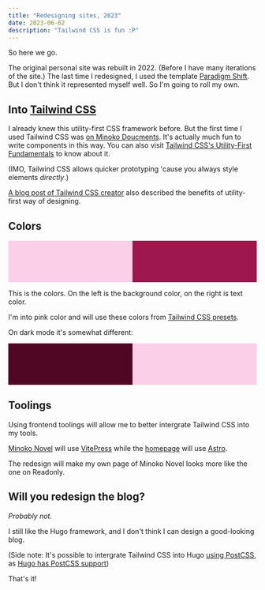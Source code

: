 ```yaml
---
title: "Redesigning sites, 2023"
date: 2023-06-02
description: "Tailwind CSS is fun :P"
---
```


So here we go.

The original personal site was rebuilt in 2022. (Before I have many iterations of the site.) The last time I redesigned, I used the template [Paradigm Shift](https://html5up.net/paradigm-shift). But I don't think it represented myself well. So I'm going to roll my own.

## Into [Tailwind CSS](https://tailwindcss.com)

I already knew this utility-first CSS framework before. But the first time I used Tailwind CSS was [on Minoko Doucments](https://github.com/ShadowRZ/minoko-documents/commit/07b5f5a2c03cda615634303522393f0d6ccf3329). It's actually much fun to write components in this way. You can also visit [Tailwind CSS's Utility-First Fundamentals](https://tailwindcss.com/docs/utility-first) to know about it.

(IMO, Tailwind CSS allows quicker prototyping 'cause you always style elements _directly_.)

[A blog post of Tailwind CSS creator](https://adamwathan.me/css-utility-classes-and-separation-of-concerns/) also described the benefits of utility-first way of designing.

## Colors

<div style="display: flex; width: 100%; min-height: 6em; border-radius: 1rem;">
    <div style="flex-grow: 1; background-color: #fbcfe8"></div>
    <div style="flex-grow: 1; background-color: #9d174d"></div>
</div>

This is the colors. On the left is the background color, on the right is text color.

I'm into pink color and will use these colors from [Tailwind CSS presets](https://tailwindcss.com/docs/customizing-colors).

On dark mode it's somewhat different:

<div style="display: flex; width: 100%; min-height: 6em; border-radius: 1rem;">
    <div style="flex-grow: 1; background-color: #500724"></div>
    <div style="flex-grow: 1; background-color: #fbcfe8"></div>
</div>

## Toolings

Using frontend toolings will allow me to better intergrate Tailwind CSS into my tools.

[Minoko Novel](https://shadowrz.gitlab.io/minoko-novel) will use [VitePress](https://vitepress.dev) while the [homepage](https://shadowrz.github.io) will use [Astro](https://astro.build).

The redesign will make my own page of Minoko Novel looks more like the one on Readonly.

## Will you redesign the blog?

_Probably not._

I still like the Hugo framework, and I don't think I can design a good-looking blog.

(Side note: It's possible to intergrate Tailwind CSS into Hugo [using PostCSS](https://tailwindcss.com/docs/installation/using-postcss), as [Hugo has PostCSS support](https://gohugo.io/hugo-pipes/postcss/))

That's it!
